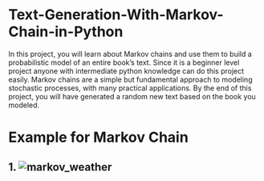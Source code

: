 # Text-Generation-With-Markov-Chain-in-Python

In this project, you will learn about Markov chains and use them to build a probabilistic model of an entire book’s text.  Since it is a beginner level project anyone with intermediate python knowledge can do this project easily.
Markov chains are a simple but fundamental approach to modeling stochastic processes, with many practical applications.  By the end of this project, you will have generated a random new text based on the book you modeled.
# Example for Markov Chain
## 1. ![markov_weather](https://user-images.githubusercontent.com/100188041/230755740-7691e53a-ea03-4ee4-b3ab-fb7d7d15b067.png)
    





